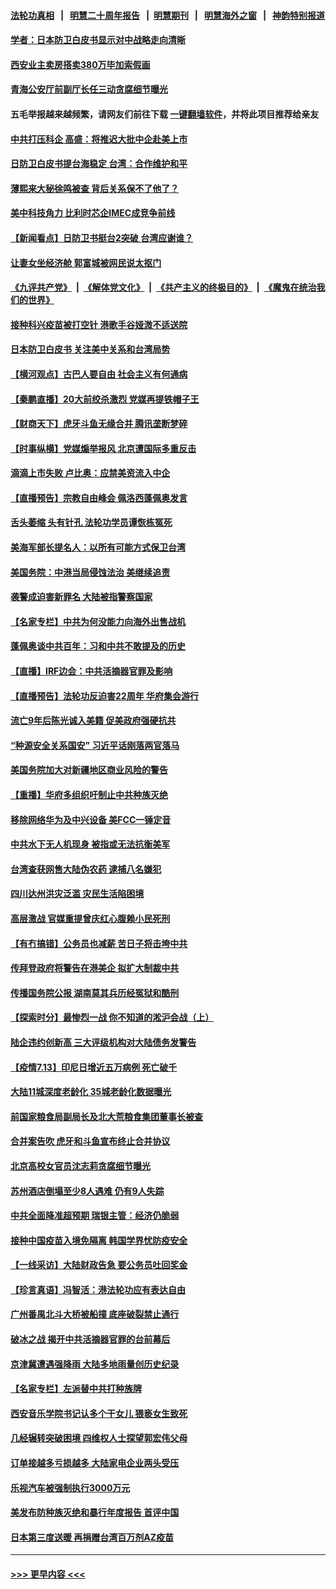 #### [法轮功真相](https://github.com/gfw-breaker/truth/blob/master/README.md?t=0) &nbsp;&nbsp;|&nbsp;&nbsp; [明慧二十周年报告](https://github.com/gfw-breaker/mh-reports/blob/master/README.md?t=0) &nbsp;&nbsp;|&nbsp;&nbsp;[明慧期刊](https://github.com/gfw-breaker/mh-qikan) &nbsp;&nbsp;|&nbsp;&nbsp; [明慧海外之窗](https://github.com/gfw-breaker/mh-news/blob/master/README.md?t=0) &nbsp;&nbsp;|&nbsp;&nbsp; [神韵特别报道](https://github.com/gfw-breaker/mh-news/blob/master/shenyun.md?t=0)
#### [学者：日本防卫白皮书显示对中战略走向清晰](../pages/nsc413/n13087420.md?t=07141351) 
#### [西安业主卖房搭卖380万毕加索假画](../pages/nsc413/n13087530.md?t=07141351) 
#### [青海公安厅前副厅长任三动贪腐细节曝光](../pages/nsc413/n13087456.md?t=07141351) 
#### 五毛举报越来越频繁，请网友们前往下载 [一键翻墙软件](https://github.com/gfw-breaker/ssr-accounts)，并将此项目推荐给亲友
#### [中共打压科企 高盛：将推迟大批中企赴美上市](../pages/nsc413/n13087370.md?t=07141351) 
#### [日防卫白皮书提台海稳定 台湾：合作维护和平](../pages/nsc413/n13087396.md?t=07141351) 
#### [薄熙来大秘徐鸣被查 背后关系保不了他了？](../pages/nsc413/n13087345.md?t=07141351) 
#### [美中科技角力 比利时芯企IMEC成竞争前线](../pages/nsc413/n13086846.md?t=07141351) 
#### [【新闻看点】日防卫书挺台2突破 台湾应谢谁？](../pages/nsc413/n13087012.md?t=07141351) 
#### [让妻女坐经济舱 郭富城被网民说太抠门](../pages/nsc413/n13086946.md?t=07141351) 
#### [《九评共产党》](https://github.com/begood0513/9ping.md/blob/master/README.md) &nbsp;|&nbsp; [《解体党文化》](../../../../jtdwh.md/blob/master/README.md)  &nbsp;|&nbsp; [《共产主义的终极目的》](../../../../gczydzjmd.md/blob/master/README.md) &nbsp;|&nbsp; [《魔鬼在统治我们的世界》](../../../../mgztzwmdsj.md/blob/master/README.md) 
#### [接种科兴疫苗被打空针 港歌手谷娅溦不适送院](../pages/nsc413/n13086767.md?t=07141351) 
#### [日本防卫白皮书 关注美中关系和台湾局势](../pages/nsc413/n13086796.md?t=07141351) 
#### [【横河观点】古巴人要自由 社会主义有何通病](../pages/nsc413/n13087114.md?t=07141351) 
#### [【秦鹏直播】20大前绞杀激烈 党媒再提铁帽子王](../pages/nsc413/n13087079.md?t=07141351) 
#### [【财商天下】虎牙斗鱼无缘合并 腾讯垄断梦碎](../pages/nsc413/n13086399.md?t=07141351) 
#### [【时事纵横】党媒煽举报风 北京遭国际多重反击](../pages/nsc413/n13087052.md?t=07141351) 
#### [滴滴上市失败 卢比奥：应禁美资流入中企](../pages/nsc413/n13086604.md?t=07141351) 
#### [【直播预告】宗教自由峰会 佩洛西蓬佩奥发言](../pages/nsc413/n13086205.md?t=07141351) 
#### [舌头萎缩 头有针孔 法轮功学员谭恢栋冤死](../pages/nsc413/n13086928.md?t=07141351) 
#### [美海军部长提名人：以所有可能方式保卫台湾](../pages/nsc413/n13086938.md?t=07141351) 
#### [美国务院：中港当局侵蚀法治 美继续追责](../pages/nsc413/n13086910.md?t=07141351) 
#### [袭警成迫害新罪名 大陆被指警察国家](../pages/nsc413/n13086812.md?t=07141351) 
#### [【名家专栏】中共为何没能力向海外出售战机](../pages/nsc413/n13086154.md?t=07141351) 
#### [蓬佩奥谈中共百年：习和中共不敢提及的历史](../pages/nsc413/n13086813.md?t=07141351) 
#### [【直播】IRF边会：中共活摘器官罪及影响](../pages/nsc413/n13086435.md?t=07141351) 
#### [【直播预告】法轮功反迫害22周年 华府集会游行](../pages/nsc413/n13086810.md?t=07141351) 
#### [流亡9年后陈光诚入美籍 促美政府强硬抗共](../pages/nsc413/n13086679.md?t=07141351) 
#### [“种源安全关系国安” 习近平话刚落两官落马](../pages/nsc413/n13086347.md?t=07141351) 
#### [美国务院加大对新疆地区商业风险的警告](../pages/nsc413/n13086639.md?t=07141351) 
#### [【重播】华府多组织吁制止中共种族灭绝](../pages/nsc413/n13086206.md?t=07141351) 
#### [移除网络华为及中兴设备 美FCC一锤定音](../pages/nsc413/n13086476.md?t=07141351) 
#### [中共水下无人机现身 被指或无法抗衡美军](../pages/nsc413/n13086338.md?t=07141351) 
#### [台湾查获网售大陆伪农药 逮捕八名嫌犯](../pages/nsc413/n13085083.md?t=07141351) 
#### [四川达州洪灾泛滥 灾民生活陷困境](../pages/nsc413/n13085948.md?t=07141351) 
#### [高层激战 官媒重提曾庆红心腹赖小民死刑](../pages/nsc413/n13086324.md?t=07141351) 
#### [【有冇搞错】公务员也减薪 苦日子将击垮中共](../pages/nsc413/n13085505.md?t=07141351) 
#### [传拜登政府将警告在港美企 拟扩大制裁中共](../pages/nsc413/n13086137.md?t=07141351) 
#### [传播国务院公报 湖南莫其兵历经冤狱和酷刑](../pages/nsc413/n13084962.md?t=07141351) 
#### [【探索时分】最惨烈一战 你不知道的淞沪会战（上）](../pages/nsc413/n13084814.md?t=07141351) 
#### [陆企违约创新高 三大评级机构对大陆债务发警告](../pages/nsc413/n13085836.md?t=07141351) 
#### [【疫情7.13】印尼日增近五万病例 死亡破千](../pages/nsc413/n13085637.md?t=07141351) 
#### [大陆11城深度老龄化  35城老龄化数据曝光](../pages/nsc413/n13085947.md?t=07141351) 
#### [前国家粮食局副局长及北大荒粮食集团董事长被查](../pages/nsc413/n13085783.md?t=07141351) 
#### [合并案告吹 虎牙和斗鱼宣布终止合并协议](../pages/nsc413/n13085686.md?t=07141351) 
#### [北京高校女官员沈志莉贪腐细节曝光](../pages/nsc413/n13085720.md?t=07141351) 
#### [苏州酒店倒塌至少8人遇难 仍有9人失踪](../pages/nsc413/n13085744.md?t=07141351) 
#### [中共全面降准超预期 瑞银主管：经济仍脆弱](../pages/nsc413/n13085398.md?t=07141351) 
#### [接种中国疫苗入境免隔离 韩国学界忧防疫安全](../pages/nsc413/n13085587.md?t=07141351) 
#### [【一线采访】大陆财政告急 要公务员吐回奖金](../pages/nsc413/n13085039.md?t=07141351) 
#### [【珍言真语】冯智活：港法轮功应有表达自由](../pages/nsc413/n13085556.md?t=07141351) 
#### [广州番禺北斗大桥被船撞 底座破裂禁止通行](../pages/nsc413/n13085598.md?t=07141351) 
#### [破冰之战 揭开中共活摘器官罪的台前幕后](../pages/nsc413/n13082457.md?t=07141351) 
#### [京津冀遭遇强降雨 大陆多地雨量创历史纪录](../pages/nsc413/n13085500.md?t=07141351) 
#### [【名家专栏】左派替中共打种族牌](../pages/nsc413/n13083357.md?t=07141351) 
#### [西安音乐学院书记认多个干女儿 猥亵女生致死](../pages/nsc413/n13085087.md?t=07141351) 
#### [几经辗转突破困境 四维权人士探望郭宏伟父母](../pages/nsc413/n13084366.md?t=07141351) 
#### [订单接越多亏损越多 大陆家电企业两头受压](../pages/nsc413/n13084982.md?t=07141351) 
#### [乐视汽车被强制执行3000万元](../pages/nsc413/n13085260.md?t=07141351) 
#### [美发布防种族灭绝和暴行年度报告 首评中国](../pages/nsc413/n13084685.md?t=07141351) 
#### [日本第三度送暖 再捐赠台湾百万剂AZ疫苗](../pages/nsc413/n13085110.md?t=07141351) 

----
#### [ >>> 更早内容 <<< ](../indexes/nsc413-earlier.md)
